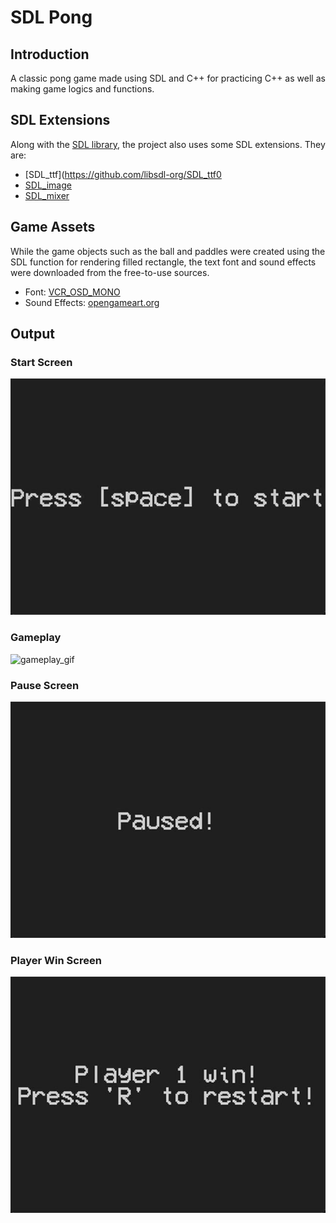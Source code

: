 # SDL Pong

## Introduction

A classic pong game made using SDL and C++ for practicing C++ as well as making game logics and functions.

## SDL Extensions

Along with the [SDL library](https://github.com/libsdl-org/SDL), the project also uses some SDL extensions. They are:

-   [SDL_ttf](https://github.com/libsdl-org/SDL_ttf0
-   [SDL_image](https://github.com/libsdl-org/SDL_image)
-   [SDL_mixer](https://github.com/libsdl-org/SDL_mixer)

## Game Assets

While the game objects such as the ball and paddles were created using the SDL function for rendering filled rectangle, the text font and sound effects were downloaded from the free-to-use sources.

-   Font: [VCR_OSD_MONO](https://www.dafont.com/vcr-osd-mono.font)
-   Sound Effects: [opengameart.org](https://opengameart.org/content/3-ping-pong-sounds-8-bit-style)

## Output

### Start Screen

![start_screen](./output_screenshots/start_splash.jpg)

### Gameplay

![gameplay_gif](./output_screenshots/gameplay.gif)

### Pause Screen

![pause_screen](./output_screenshots/paused.jpg)

### Player Win Screen

![player_win_screen](./output_screenshots/win.jpg)
